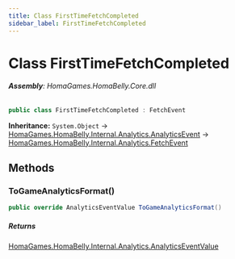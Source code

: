 ```yaml
---
title: Class FirstTimeFetchCompleted
sidebar_label: FirstTimeFetchCompleted
---
```

# Class FirstTimeFetchCompleted


###### **Assembly**: HomaGames.HomaBelly.Core.dll

```csharp title="Declaration"
public class FirstTimeFetchCompleted : FetchEvent
```
**Inheritance:** `System.Object` -> [HomaGames.HomaBelly.Internal.Analytics.AnalyticsEvent](../HomaGames.HomaBelly.Internal.Analytics/AnalyticsEvent) -> [HomaGames.HomaBelly.Internal.Analytics.FetchEvent](../HomaGames.HomaBelly.Internal.Analytics/FetchEvent)

## Methods
### ToGameAnalyticsFormat()


```csharp title="Declaration"
public override AnalyticsEventValue ToGameAnalyticsFormat()
```

##### Returns

[HomaGames.HomaBelly.Internal.Analytics.AnalyticsEventValue](../HomaGames.HomaBelly.Internal.Analytics/AnalyticsEventValue)
